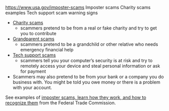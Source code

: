 

https://www.usa.gov/imposter-scams
Imposter scams
Charity scams examples
Tech support scam warning signs

* [Charity scams](https://consumer.ftc.gov/features/how-donate-wisely-and-avoid-charity-scams)
  - scammers pretend to be from a real or fake charity and try to get you to contribute
* [Grandparent scams](https://www.fcc.gov/grandparent-scams-get-more-sophisticated)
  - scammers pretend to be a grandchild or other relative who needs emergency financial help
* [Tech support scams](https://consumer.ftc.gov/articles/how-spot-avoid-and-report-tech-support-scams)
  - scammers tell you your computer’s security is at risk and try to remotely access your device and steal personal information or ask for payment
* Scammers may also pretend to be from your bank or a company you do business with. You might be told you owe money or there is a problem with your account.

See examples of
[imposter scams, learn how they work, and how to recognize them](https://consumer.gov/scams-identity-theft/imposter-scams#!what-it-is)
from the Federal Trade Commission.
